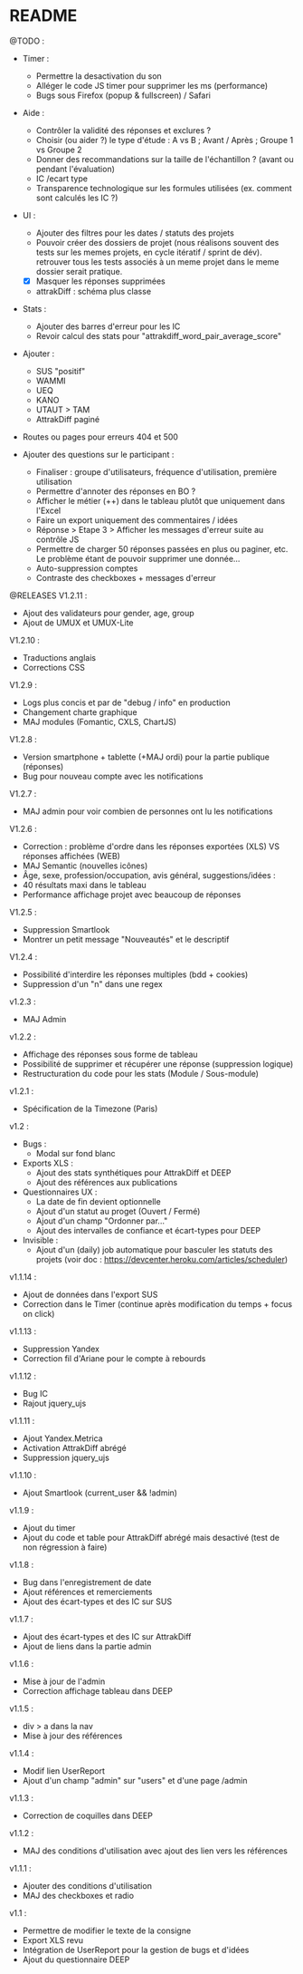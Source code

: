 # README

@TODO :
- Timer :
  - Permettre la desactivation du son
  - Alléger le code JS timer pour supprimer les ms (performance)
  - Bugs sous Firefox (popup & fullscreen) / Safari

- Aide :
  - Contrôler la validité des réponses et exclures ?
  - Choisir (ou aider ?) le type d'étude : A vs B ; Avant / Après ; Groupe 1 vs Groupe 2
  - Donner des recommandations sur la taille de l'échantillon ? (avant ou pendant l'évaluation)
  - IC /ecart type
  - Transparence technologique sur les formules utilisées (ex. comment sont calculés les IC ?)

- UI :
  - Ajouter des filtres pour les dates / statuts des projets
  - Pouvoir créer des dossiers de projet (nous réalisons souvent des tests sur les memes projets, en cycle itératif / sprint de dév). retrouver tous les tests associés à un meme projet dans le meme dossier serait pratique.
  - [X] Masquer les réponses supprimées
  - attrakDiff : schéma plus classe

- Stats :
  - Ajouter des barres d'erreur pour les IC
  - Revoir calcul des stats pour "attrakdiff_word_pair_average_score"

- Ajouter :
  - SUS "positif"
  - WAMMI
  - UEQ
  - KANO
  - UTAUT > TAM
  - AttrakDiff paginé

- Routes ou pages pour erreurs 404 et 500

- Ajouter des questions sur le participant :
  - Finaliser : groupe d'utilisateurs, fréquence d'utilisation, première utilisation
  - Permettre d'annoter des réponses en BO ?
  - Afficher le métier (++) dans le tableau plutôt que uniquement dans l'Excel
  - Faire un export uniquement des commentaires / idées
  - Réponse > Etape 3 > Afficher les messages d'erreur suite au contrôle JS
  - Permettre de charger 50 réponses passées en plus ou paginer, etc. Le problème étant de pouvoir supprimer une donnée...
  - Auto-suppression comptes
  - Contraste des checkboxes + messages d'erreur

@RELEASES
V1.2.11 :
- Ajout des validateurs pour gender, age, group
- Ajout de UMUX et UMUX-Lite

V1.2.10 :
- Traductions anglais
- Corrections CSS

V1.2.9 :
- Logs plus concis et par de "debug / info" en production
- Changement charte graphique
- MAJ modules (Fomantic, CXLS, ChartJS)

V1.2.8 :
- Version smartphone + tablette (+MAJ ordi) pour la partie publique (réponses)
- Bug pour nouveau compte avec les notifications

V1.2.7 :
- MAJ admin pour voir combien de personnes ont lu les notifications

V1.2.6 :
- Correction : problème d'ordre dans les réponses exportées (XLS) VS réponses affichées (WEB)
- MAJ Semantic (nouvelles icônes)
- Âge, sexe, profession/occupation, avis général, suggestions/idées :
- 40 résultats maxi dans le tableau
- Performance affichage projet avec beaucoup de réponses

V1.2.5 :
- Suppression Smartlook
- Montrer un petit message "Nouveautés" et le descriptif

V1.2.4 :
- Possibilité d'interdire les réponses multiples (bdd + cookies)
- Suppression d'un "n" dans une regex

v1.2.3 :
- MAJ Admin

v1.2.2 :
- Affichage des réponses sous forme de tableau
- Possibilité de supprimer et récupérer une réponse (suppression logique)
- Restructuration du code pour les stats (Module / Sous-module)

v1.2.1 :
- Spécification de la Timezone (Paris)

v1.2 :
- Bugs :
  - Modal sur fond blanc
- Exports XLS :
  - Ajout des stats synthétiques pour AttrakDiff et DEEP
  - Ajout des références aux publications
- Questionnaires UX :
  - La date de fin devient optionnelle
  - Ajout d'un statut au proget (Ouvert / Fermé)
  - Ajout d'un champ "Ordonner par..."
  - Ajout des intervalles de confiance et écart-types pour DEEP
- Invisible :
  - Ajout d'un (daily) job automatique pour basculer les statuts des projets (voir doc : https://devcenter.heroku.com/articles/scheduler)

v1.1.14 :
- Ajout de données dans l'export SUS
- Correction dans le Timer (continue après modification du temps + focus on click)

v1.1.13 :
- Suppression Yandex
- Correction fil d'Ariane pour le compte à rebourds

v1.1.12 :
- Bug IC
- Rajout jquery_ujs

v1.1.11 :
- Ajout Yandex.Metrica
- Activation AttrakDiff abrégé
- Suppression jquery_ujs

v1.1.10 :
- Ajout Smartlook (current_user && !admin)

v1.1.9 :
- Ajout du timer
- Ajout du code et table pour AttrakDiff abrégé mais desactivé (test de non régression à faire)

v1.1.8 :
- Bug dans l'enregistrement de date
- Ajout références et remerciements
- Ajout des écart-types et des IC sur SUS

v1.1.7 :
- Ajout des écart-types et des IC sur AttrakDiff
- Ajout de liens dans la partie admin

v1.1.6 :
- Mise à jour de l'admin
- Correction affichage tableau dans DEEP

v1.1.5 :
- div > a dans la nav
- Mise à jour des références

v1.1.4 :
- Modif lien UserReport
- Ajout d'un champ "admin" sur "users" et d'une page /admin

v1.1.3 :
- Correction de coquilles dans DEEP

v1.1.2 :
- MAJ des conditions d'utilisation avec ajout des lien vers les références

v1.1.1 :
- Ajouter des conditions d'utilisation
- MAJ des checkboxes et radio

v1.1 :
- Permettre de modifier le texte de la consigne
- Export XLS revu
- Intégration de UserReport pour la gestion de bugs et d'idées
- Ajout du questionnaire DEEP
